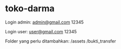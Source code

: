 # toko-darma
Login admin:
admin@gmail.com
12345

Login user:
user@gmail.com
12345

Folder yang perlu ditambahkan:
/assets
    /bukti_transfer